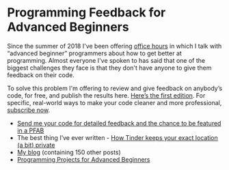 # Programming Feedback for Advanced Beginners

Since the summer of 2018 I've been offering [office hours](https://robertheaton.com) in which I talk with “advanced beginner” programmers about how to get better at programming. Almost everyone I've spoken to has said that one of the biggest challenges they face is that they don't have anyone to give them feedback on their code.

To solve this problem I'm offering to review and give feedback on anybody’s code, for free, and publish the results here. [Here’s the first edition](TODO). For specific, real-world ways to make your code cleaner and more professional, [subscribe now](https://advancedbeginners.substack.com).

* [Send me your code for detailed feedback and the chance to be featured in a PFAB](https://robertheaton.com/feedback)
* The best thing I’ve ever written - [How Tinder keeps your exact location (a bit) private](https://robertheaton.com/2018/07/09/how-tinder-keeps-your-location-a-bit-private/)
* [My blog](https://robertheaton.com) (containing 150 other posts)
* [Programming Projects for Advanced Beginners](https://robertheaton.com/ppab)
